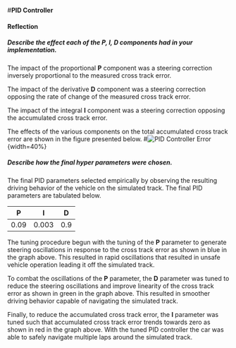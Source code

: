 #**PID Controller**

#### Reflection

##### Describe the effect each of the P, I, D components had in your implementation.
The impact of the proportional **P** component was a steering correction inversely proportional to the measured cross track error.

The impact of the derivative **D** component was a steering correction opposing the rate of change of the measured cross track error.

The impact of the integral **I** component was a steering correction opposing the accumulated cross track error.

The effects of the various components on the total accumulated cross track error are shown in the figure presented below.
#![PID Controller Error][image1]{width=40%}

##### Describe how the final hyper parameters were chosen.
The final PID parameters selected empirically by observing the resulting driving behavior of the vehicle on the simulated track. The final PID parameters are tabulated below.

| P | I | D  |
| :-----: | :-----: | :-----: |
| 0.09 | 0.003 | 0.9 | 

The tuning procedure begun with the tuning of the **P**  parameter to generate steering oscillations in response to the cross track error as shown in blue in the graph above. This resulted in rapid oscillations that resulted in unsafe vehicle operation leading it off the simulated track.

To combat the oscillations of the **P** parameter, the **D** parameter was tuned to reduce the steering oscillations and improve linearity of the cross track error as shown in green in the graph above. This resulted in smoother driving behavior capable of navigating the simulated track.

Finally, to reduce the accumulated cross track error, the **I** parameter was tuned such that accumulated cross track error trends towards zero as shown in red in the graph above. With the tuned PID controller the car was able to safely navigate multiple laps around the simulated track.

[//]: # (Image References)

[image1]: /home/marco/github/CarND-PID-Control-Project/doc/pid_error_plot.png "PID Controller Error"
